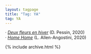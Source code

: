 ```yaml
---
layout: tagpage
title: "Tag: YA"
tag: YA
---
```

· <em><a href="https://infixing.github.io/reviews/YA/pessin_2fleurs.html">Deux fleurs en hiver</a></em> (D. Pessin, 2020)</br>
· <em><a href="https://infixing.github.io/reviews/YA/allen-agostini_home.html">Home Home</a></em> (L. Allen-Angostini, 2020)

{% include archive.html %}
